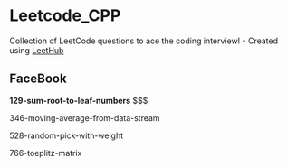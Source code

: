 # Leetcode_CPP
Collection of LeetCode questions to ace the coding interview! - Created using [LeetHub](https://github.com/QasimWani/LeetHub)

## FaceBook

**129-sum-root-to-leaf-numbers**  $$$

346-moving-average-from-data-stream

528-random-pick-with-weight

766-toeplitz-matrix

